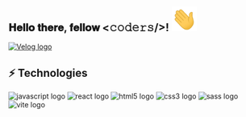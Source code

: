 <h2> 𝐇𝐞𝐥𝐥𝐨 𝐭𝐡𝐞𝐫𝐞, 𝐟𝐞𝐥𝐥𝐨𝐰 <𝚌𝚘𝚍𝚎𝚛𝚜/>! <img src="https://raw.githubusercontent.com/ABSphreak/ABSphreak/master/gifs/Hi.gif" width="50"></h2>

<!-- introduction part -->


<!-- SNS part -->
<div align="left">
  <a href="https://velog.io/@sjmh0507" target="_blank">
    <img src="https://img.shields.io/static/v1?message=Velog&logo=Velog&label=&color=20C997&logoColor=white&labelColor=&style=for-the-badge" height="25" alt="Velog logo" />
  </a>
  <a href="https://www.facebook.com/moon0507hee" target="_blank">
  </a>
</div>

## ⚡ Technologies
<div align="left">
  <img src="https://cdn.jsdelivr.net/gh/devicons/devicon/icons/javascript/javascript-original.svg" height="50" width="60" alt="javascript logo"  />
  <img src="https://cdn.jsdelivr.net/gh/devicons/devicon/icons/react/react-original.svg" height="50" width="60" alt="react logo"  />
  <img src="https://cdn.jsdelivr.net/gh/devicons/devicon/icons/html5/html5-original.svg" height="50" width="60" alt="html5 logo"  />
  <img src="https://cdn.jsdelivr.net/gh/devicons/devicon/icons/css3/css3-original.svg" height="50" width="60" alt="css3 logo"  />
  <img src="https://cdn.jsdelivr.net/gh/devicons/devicon/icons/sass/sass-original.svg" height="50" width="60" alt="sass logo"  />
  <img src="https://vitejs-kr.github.io/logo-with-shadow.png" width="60" alt="vite logo"  />
</div>
